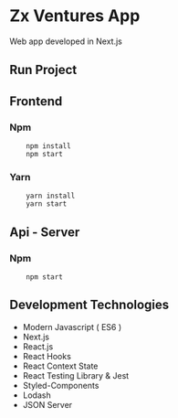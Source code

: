 # Zx Ventures App

Web app developed in Next.js


## Run Project

## Frontend

### Npm
```
    npm install
    npm start
```

### Yarn
```
    yarn install
    yarn start
```

## Api - Server

### Npm
```
    npm start
```

## Development Technologies
* Modern Javascript ( ES6 )
* Next.js
* React.js
* React Hooks
* React Context State
* React Testing Library & Jest
* Styled-Components
* Lodash
* JSON Server

